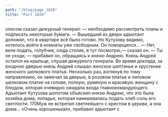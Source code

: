 ```yaml
---
path: "/blog/page_1820"
title: "Part 1820"
---
```


олосом сказал дежурный генерал: — необходимо рассмотреть планы и подписать некоторые бумаги. — Вышедший из двери адъютант доложил, что в квартире всё было готово. Но Кутузову видимо, хотелось войти в комнаты уже свободным. Он поморщился...
— Нет, вели подать, голубчик, сюда столик, я тут посмотрю,— сказал он. — Ты не уходи, — прибавил он, обращаясь к князю Андрею. Князь Андрей остался на крыльце, слушая дежурного генерала.
Во время доклада, за входною дверью князь Андрей слышал женское шептанье и хрустение женского шелкового платья. Несколько раз, взглянув по тому направлению, он замечал за дверью, в розовом платье и лиловом шелковом платке на голове, полную, румяную и красивую женщину с блюдом, которая очевидно ожидала входа главнокомандующего. Адъютант Кутузова шопотом объяснил князю Андрею, что это была хозяйка дома, попадья, которая намеревалась подать хлеб-соль его светлости. 170Муж ее встретил светлейшего с крестом в церкви, а она дома... «Очень хорошенькая», прибавил адъютант с 
